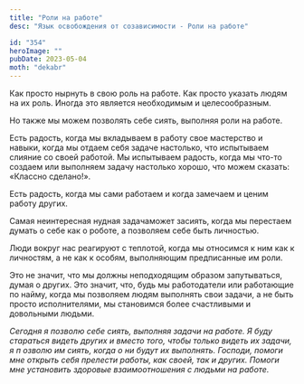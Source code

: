 ```yaml
---
title: "Роли на работе"
desc: "Язык освобождения от созависимости - Роли на работе"

id: "354"
heroImage: ""
pubDate: 2023-05-04
moth: "dekabr"
---
```


Как просто нырнуть в свою роль на работе. Как просто указать людям на их роль.
Иногда это является необходимым и целесообразным.

Но также мы можем позволять себе сиять, выполняя роли на работе.

Есть радость, когда мы вкладываем в работу свое мастерство и навыки, когда мы
отдаем себя задаче настолько, что испытываем слияние со своей работой. Мы
испытываем радость, когда мы что-то создаем или выполняем задачу настолько
хорошо, что можем сказать: «Классно сделано!».

Есть радость, когда мы сами работаем и когда замечаем и ценим работу других.

Самая неинтересная нудная задачаможет засиять, когда мы перестаем думать о
себе как о роботе, а позволяем себе быть личностью.

Люди вокруг нас реагируют с теплотой, когда мы относимся к ним как к
личностям, а не как к особям, выполняющим предписанные им роли.

Это не значит, что мы должны неподходящим образом запутываться, думая о
других. Это значит, что, будь мы работодатели или работающие по найму, когда
мы позволяем людям выполнять свои задачи, а не быть просто исполнителями, мы
становимся более счастливыми и довольными людьми.

_Сегодня_ _я_ _позволю_ _себе_ _сиять,_ _выполняя_ _задачи_ _на_ _работе._ _Я_
_буду_ _стараться_ _видеть_ _других_ _и_ _вместо_ _того,_ _чтобы_ _только_
_видеть_ _их_ _задачи,_ _я_ _п_ _озволю_ _им_ _сиять,_ _когда_ _о_ _ни_
_будут_ _их_ _выполнять._ _Господи,_ _помоги_ _мне_ _открыть_ _себя_
_прелести_ _работы,_ _как_ _своей,_ _так_ _и_ _других._ _Помоги_ _мне_
_установить_ _здоровые_ _взаимоотношения_ _с_ _людьми_ _на_ _работе._
